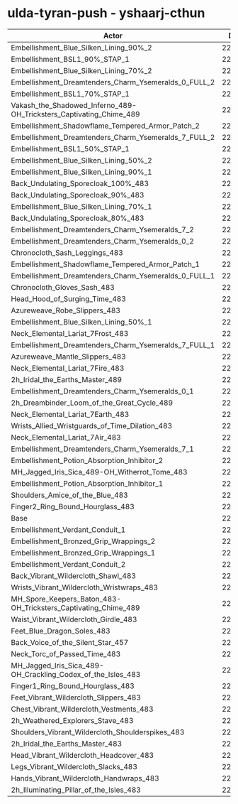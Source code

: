 # ulda-tyran-push - yshaarj-cthun
| Actor | DPS | Increase |
|---|:---:|:---:|
|Embellishment_Blue_Silken_Lining_90%_2|229859|2.85%|
|Embellishment_BSL1_90%_STAP_1|228649|2.30%|
|Embellishment_Blue_Silken_Lining_70%_2|228273|2.14%|
|Embellishment_Dreamtenders_Charm_Ysemeralds_0_FULL_2|227896|1.97%|
|Embellishment_BSL1_70%_STAP_1|227834|1.94%|
|Vakash_the_Shadowed_Inferno_489-OH_Tricksters_Captivating_Chime_489|227658|1.86%|
|Embellishment_Shadowflame_Tempered_Armor_Patch_2|227595|1.83%|
|Embellishment_Dreamtenders_Charm_Ysemeralds_7_FULL_2|227433|1.76%|
|Embellishment_BSL1_50%_STAP_1|227085|1.60%|
|Embellishment_Blue_Silken_Lining_50%_2|226883|1.51%|
|Embellishment_Blue_Silken_Lining_90%_1|226542|1.36%|
|Back_Undulating_Sporecloak_100%_483|226338|1.27%|
|Back_Undulating_Sporecloak_90%_483|226066|1.15%|
|Embellishment_Blue_Silken_Lining_70%_1|225889|1.07%|
|Back_Undulating_Sporecloak_80%_483|225871|1.06%|
|Embellishment_Dreamtenders_Charm_Ysemeralds_7_2|225584|0.93%|
|Embellishment_Dreamtenders_Charm_Ysemeralds_0_2|225555|0.92%|
|Chronocloth_Sash_Leggings_483|225498|0.89%|
|Embellishment_Shadowflame_Tempered_Armor_Patch_1|225386|0.84%|
|Embellishment_Dreamtenders_Charm_Ysemeralds_0_FULL_1|225357|0.83%|
|Chronocloth_Gloves_Sash_483|225154|0.74%|
|Head_Hood_of_Surging_Time_483|225096|0.71%|
|Azureweave_Robe_Slippers_483|225084|0.71%|
|Embellishment_Blue_Silken_Lining_50%_1|225049|0.69%|
|Neck_Elemental_Lariat_7Frost_483|224858|0.61%|
|Embellishment_Dreamtenders_Charm_Ysemeralds_7_FULL_1|224852|0.60%|
|Azureweave_Mantle_Slippers_483|224832|0.60%|
|Neck_Elemental_Lariat_7Fire_483|224814|0.59%|
|2h_Iridal_the_Earths_Master_489|224480|0.44%|
|Embellishment_Dreamtenders_Charm_Ysemeralds_0_1|224442|0.42%|
|2h_Dreambinder_Loom_of_the_Great_Cycle_489|224394|0.40%|
|Neck_Elemental_Lariat_7Earth_483|224331|0.37%|
|Wrists_Allied_Wristguards_of_Time_Dilation_483|224237|0.33%|
|Neck_Elemental_Lariat_7Air_483|224208|0.32%|
|Embellishment_Dreamtenders_Charm_Ysemeralds_7_1|224147|0.29%|
|Embellishment_Potion_Absorption_Inhibitor_2|224128|0.28%|
|MH_Jagged_Iris_Sica_489-OH_Witherrot_Tome_483|223874|0.17%|
|Embellishment_Potion_Absorption_Inhibitor_1|223701|0.09%|
|Shoulders_Amice_of_the_Blue_483|223672|0.08%|
|Finger2_Ring_Bound_Hourglass_483|223540|0.02%|
|Base|223500|0.00%|
|Embellishment_Verdant_Conduit_1|223455|-0.02%|
|Embellishment_Bronzed_Grip_Wrappings_2|223432|-0.03%|
|Embellishment_Bronzed_Grip_Wrappings_1|223417|-0.04%|
|Embellishment_Verdant_Conduit_2|223417|-0.04%|
|Back_Vibrant_Wildercloth_Shawl_483|223225|-0.12%|
|Wrists_Vibrant_Wildercloth_Wristwraps_483|223114|-0.17%|
|MH_Spore_Keepers_Baton_483-OH_Tricksters_Captivating_Chime_489|223043|-0.20%|
|Waist_Vibrant_Wildercloth_Girdle_483|223016|-0.22%|
|Feet_Blue_Dragon_Soles_483|222952|-0.25%|
|Back_Voice_of_the_Silent_Star_457|222914|-0.26%|
|Neck_Torc_of_Passed_Time_483|222820|-0.30%|
|MH_Jagged_Iris_Sica_489-OH_Crackling_Codex_of_the_Isles_483|222682|-0.37%|
|Finger1_Ring_Bound_Hourglass_483|222577|-0.41%|
|Feet_Vibrant_Wildercloth_Slippers_483|222545|-0.43%|
|Chest_Vibrant_Wildercloth_Vestments_483|222482|-0.46%|
|2h_Weathered_Explorers_Stave_483|222446|-0.47%|
|Shoulders_Vibrant_Wildercloth_Shoulderspikes_483|222408|-0.49%|
|2h_Iridal_the_Earths_Master_483|222395|-0.49%|
|Head_Vibrant_Wildercloth_Headcover_483|222320|-0.53%|
|Legs_Vibrant_Wildercloth_Slacks_483|222171|-0.59%|
|Hands_Vibrant_Wildercloth_Handwraps_483|221933|-0.70%|
|2h_Illuminating_Pillar_of_the_Isles_483|221550|-0.87%|
